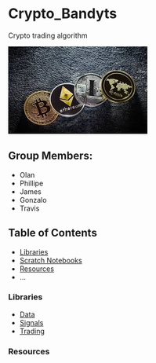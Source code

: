 # Crypto_Bandyts
Crypto trading algorithm

![](images/crypto_image.jpg)

## Group Members:
* Olan
* Phillipe
* James
* Gonzalo
* Travis

## Table of Contents
* [Libraries](#Libraries)
* [Scratch Notebooks](notebooks)
* [Resources](#Resources)
* ...

### Libraries
* [Data](libs/data)
* [Signals](libs/signals)
* [Trading](libs/trading)

### Resources 


